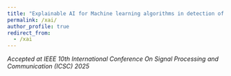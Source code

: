 ```yaml
---
title: "Explainable AI for Machine learning algorithms in detection of credit card scam"
permalink: /xai/
author_profile: true
redirect_from:
  - /xai
---
```


*Accepted at IEEE 10th International Conference On Signal Processing and Communication (ICSC) 2025*
